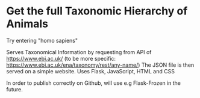# Get the full Taxonomic Hierarchy of Animals 
Try entering "homo sapiens"

 Serves Taxonomical Information by requesting from API of https://www.ebi.ac.uk/ (to be more specific: https://www.ebi.ac.uk/ena/taxonomy/rest/any-name/)
 The JSON file is then served on a simple website.
 Uses Flask, JavaScript, HTML and CSS

 In order to publish correctly on Github, will use e.g Flask-Frozen in the future.
